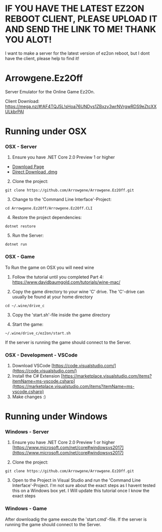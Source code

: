 IF YOU HAVE THE LATEST EZ2ON REBOOT CLIENT, PLEASE UPLOAD IT AND SEND THE LINK TO ME! THANK YOU ALOT!
===
I want to make a server for the latest version of ez2on reboot, but I dont have the client, please help to find it!

Arrowgene.Ez2Off
===

Server Emulator for the Online Game Ez2On.

Client Download: https://mega.nz/#!AF4TQJ5L!sHoa76UNDys1ZBxzy3wrNVrgwRDS9eZtcXXULkbrPAI

Running under OSX
===

### OSX - Server
1) Ensure you have .NET Core 2.0 Preview 1 or higher
- [Download Page](https://www.microsoft.com/net/core/preview#macos)
- [Direct Download .dmg](https://go.microsoft.com/fwlink/?linkid=848729)

2) Clone the project:
```
git clone https://github.com/Arrowgene/Arrowgene.Ez2Off.git
```

3) Change to the 'Command Line Interface'-Project:
```
cd Arrowgene.Ez2Off/Arrowgene.Ez2Off.CLI
```

4) Restore the project dependencies:
```
dotnet restore
```

5) Run the Server:
```
dotnet run
```

### OSX - Game

To Run the game on OSX you will need wine

1) Follow the tutorial until you completed Part 4:  
https://www.davidbaumgold.com/tutorials/wine-mac/

2) Copy the game directory to your wine 'C' drive.
The 'C'-drive can usually be found at your home directory
```
cd ~/.wine/drive_c
```

3) Copy the 'start.sh'-file inside the game directory

4) Start the game:
```
~/.wine/drive_c/ez2on/start.sh
```

If the server is running the game should connect to the Server.

### OSX - Development - VSCode

1) Download VSCode [https://code.visualstudio.com/](https://code.visualstudio.com/)
2) Install the C# Extension [https://marketplace.visualstudio.com/items?itemName=ms-vscode.csharp](https://marketplace.visualstudio.com/items?itemName=ms-vscode.csharp)
3) Make changes :)


Running under Windows
===

### Windows - Server
1) Ensure you have .NET Core 2.0 Preview 1 or higher  
[https://www.microsoft.com/net/core#windowsvs2017](https://www.microsoft.com/net/core#windowsvs2017)

2) Clone the project:
```
git clone https://github.com/Arrowgene/Arrowgene.Ez2Off.git
```

3) Open to the Project in Visual Studio and run the 'Command Line Interface'-Project.
I'm not sure about the exact steps as I havent tested this on a Windows box yet.
I Will update this tutorial once I know the exact steps

### Windows - Game

After downloadig the game execute the 'start.cmd'-file.
If the server is running the game should connect to the Server.